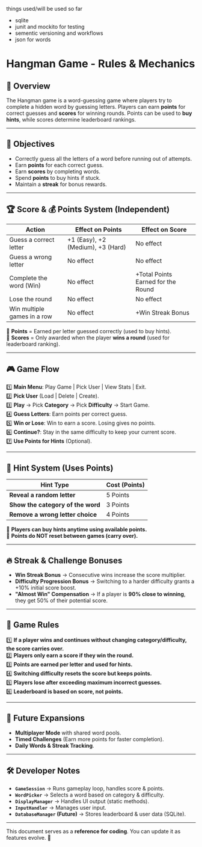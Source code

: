 things used/will be used so far
- sqlite
- junit and mockito for testing
- sementic versioning and workflows
- json for words




# Hangman Game - Rules & Mechanics

## 📌 Overview
The Hangman game is a word-guessing game where players try to complete a hidden word by guessing letters. Players can earn **points** for correct guesses and **scores** for winning rounds. Points can be used to **buy hints**, while scores determine leaderboard rankings.

---

## 🎯 Objectives
- Correctly guess all the letters of a word before running out of attempts.
- Earn **points** for each correct guess.
- Earn **scores** by completing words.
- Spend **points** to buy hints if stuck.
- Maintain a **streak** for bonus rewards.

---

## 🏆 Score & 💰 Points System (Independent)
| **Action**                         | **Effect on Points**            | **Effect on Score**             |
|-------------------------------------|--------------------------------|---------------------------------|
| Guess a correct letter             | +1 (Easy), +2 (Medium), +3 (Hard) | No effect                      |
| Guess a wrong letter               | No effect                      | No effect                      |
| Complete the word (Win)            | No effect                      | +Total Points Earned for the Round |
| Lose the round                     | No effect                      | No effect                      |
| Win multiple games in a row        | No effect                      | +Win Streak Bonus              |

📌 **Points** = Earned per letter guessed correctly (used to buy hints).  
📌 **Scores** = Only awarded when the player **wins a round** (used for leaderboard ranking).

---

## 🎮 Game Flow
1️⃣ **Main Menu**: Play Game | Pick User | View Stats | Exit.  
2️⃣ **Pick User** (Load | Delete | Create).  
3️⃣ **Play** → Pick **Category** → Pick **Difficulty** → Start Game.  
4️⃣ **Guess Letters**: Earn points per correct guess.  
5️⃣ **Win or Lose**: Win to earn a score. Losing gives no points.  
6️⃣ **Continue?**: Stay in the same difficulty to keep your current score.  
7️⃣ **Use Points for Hints** (Optional).  

---

## 🛒 Hint System (Uses Points)
| **Hint Type**                   | **Cost (Points)** |
|---------------------------------|------------------|
| **Reveal a random letter**      | 5 Points        |
| **Show the category of the word** | 3 Points        |
| **Remove a wrong letter choice**  | 4 Points        |

📌 **Players can buy hints anytime using available points.**  
📌 **Points do NOT reset between games (carry over).**

---

## 🔥 Streak & Challenge Bonuses
- **Win Streak Bonus** → Consecutive wins increase the score multiplier.  
- **Difficulty Progression Bonus** → Switching to a harder difficulty grants a +10% initial score boost.  
- **"Almost Win" Compensation** → If a player is **90% close to winning**, they get 50% of their potential score.  

---

## 📜 Game Rules
1️⃣ **If a player wins and continues without changing category/difficulty, the score carries over.**  
2️⃣ **Players only earn a score if they win the round.**  
3️⃣ **Points are earned per letter and used for hints.**  
4️⃣ **Switching difficulty resets the score but keeps points.**  
5️⃣ **Players lose after exceeding maximum incorrect guesses.**  
6️⃣ **Leaderboard is based on score, not points.**  

---

## 🎯 Future Expansions
- **Multiplayer Mode** with shared word pools.  
- **Timed Challenges** (Earn more points for faster completion).  
- **Daily Words & Streak Tracking**.  

---

## 🛠️ Developer Notes
- **`GameSession`** → Runs gameplay loop, handles score & points.  
- **`WordPicker`** → Selects a word based on category & difficulty.  
- **`DisplayManager`** → Handles UI output (static methods).  
- **`InputHandler`** → Manages user input.  
- **`DatabaseManager` (Future)** → Stores leaderboard & user data (SQLite).  

---

This document serves as a **reference for coding**. You can update it as features evolve. 🚀

